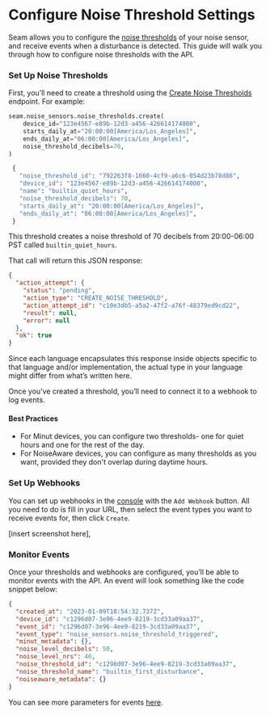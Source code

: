 # Configure Noise Threshold Settings

Seam allows you to configure the [noise thresholds](./#what-is-a-threshold) of your noise sensor, and receive events when a disturbance is detected. This guide will walk you through how to configure noise thresholds with the API.

### Set Up Noise Thresholds

First, you’ll need to create a threshold using the [Create Noise Thresholds](../../api-clients/noise-sensors/create-noise-threshold.md) endpoint. For example:

```python
seam.noise_sensors.noise_thresholds.create(
    device_id="123e4567-e89b-12d3-a456-426614174000",
    starts_daily_at="20:00:00[America/Los_Angeles]",
    ends_daily_at="06:00:00[America/Los_Angeles]",
    noise_threshold_decibels=70,
)

 {
   "noise_threshold_id": "792263f8-1660-4cf9-a6c6-054d23b78d86",
   "device_id": "123e4567-e89b-12d3-a456-426614174000",
   "name": "builtin_quiet_hours",
   "noise_threshold_decibels": 70,
   "starts_daily_at": "20:00:00[America/Los_Angeles]",
   "ends_daily_at": "06:00:00[America/Los_Angeles]",
 }
```

This threshold creates a noise threshold of 70 decibels from 20:00-06:00 PST called `builtin_quiet_hours`.

That call will return this JSON response:

```json
{
  "action_attempt": {
    "status": "pending",
    "action_type": "CREATE_NOISE_THRESHOLD",
    "action_attempt_id": "c10e3db5-a5a2-47f2-a76f-48379ed9cd22",
    "result": null,
    "error": null
  },
  "ok": true
}
```

Since each language encapsulates this response inside objects specific to that language and/or implementation, the actual type in your language might differ from what’s written here.

Once you’ve created a threshold, you’ll need to connect it to a webhook to log events.

#### Best Practices

* For Minut devices, you can configure two thresholds- one for quiet hours and one for the rest of the day.
* For NoiseAware devices, you can configure as many thresholds as you want, provided they don't overlap during daytime hours.

### Set Up Webhooks

You can set up webhooks in the [console](https://console.seam.co) with the `Add Webhook` button. All you need to do is fill in your URL, then select the event types you want to receive events for, then click `Create`.

\[insert screenshot here],

### Monitor Events

Once your thresholds and webhooks are configured, you’ll be able to monitor events with the API. An event will look something like the code snippet below:

```json
{
  "created_at": "2023-01-09T18:54:32.737Z",
  "device_id": "c1296d07-3e96-4ee9-8219-3cd33a09aa37",
  "event_id": "c1296d07-3e96-4ee9-8219-3cd33a09aa37",
  "event_type": "noise_sensors.noise_threshold_triggered",
  "minut_metadata": {},
  "noise_level_decibels": 50,
  "noise_level_nrs": 40,
  "noise_threshold_id": "c1296d07-3e96-4ee9-8219-3cd33a09aa37",
  "noise_threshold_name": "builtin_first_disturbance",
  "noiseaware_metadata": {}
}

```

You can see more parameters for events [here](../../api-clients/events/).

